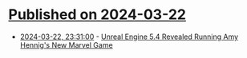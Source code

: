 # [Published on 2024-03-22](index.md)

* [2024-03-22, 23:31:00](https://soylentnews.org/article.pl?sid=24/03/21/1950246&from=rss) - [Unreal Engine 5.4 Revealed Running Amy Hennig's New Marvel Game](https://soylentnews.org/article.pl?sid=24/03/21/1950246&from=rss)
